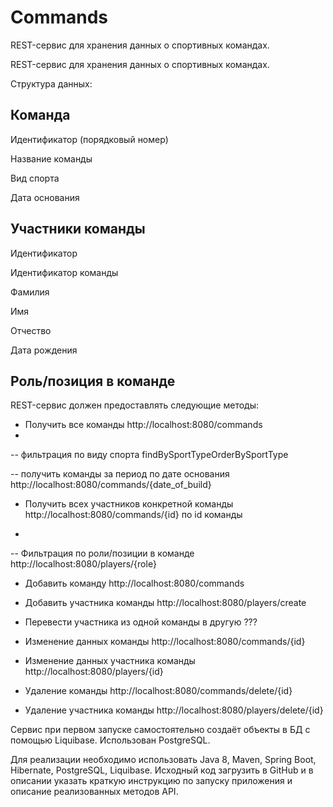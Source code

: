 # Commands
REST-сервис для хранения данных о спортивных командах.


REST-сервис для хранения данных о спортивных командах.

Структура данных:

Команда
-----------------------------------------
Идентификатор (порядковый номер)

Название команды

Вид спорта

Дата основания

Участники команды
-----------------------------------------
Идентификатор

Идентификатор команды

Фамилия

Имя

Отчество

Дата рождения

Роль/позиция в команде
----------------------------------------

REST-сервис должен предоставлять следующие методы:

- Получить все команды                          http://localhost:8080/commands
- 
-- фильтрация по виду спорта                    findBySportTypeOrderBySportType

-- получить команды за период по дате основания http://localhost:8080/commands/{date_of_build}


- Получить всех участников конкретной команды  http://localhost:8080/commands/{id} по id команды
                                               
- 
-- Фильтрация по роли/позиции в команде        http://localhost:8080/players/{role}    
- Добавить команду                             http://localhost:8080/commands
- Добавить участника команды                   http://localhost:8080/players/create
- Перевести участника из одной команды в другую ???

- Изменение данных команды             http://localhost:8080/commands/{id}
- Изменение данных участника команды   http://localhost:8080/players/{id}
- Удаление команды                     http://localhost:8080/commands/delete/{id}
- Удаление участника команды           http://localhost:8080/players/delete/{id}

Сервис при первом запуске самостоятельно создаёт объекты в БД с помощью Liquibase.
Использован PostgreSQL.

Для реализации необходимо использовать Java 8, Maven, Spring Boot, Hibernate, PostgreSQL,
Liquibase.
Исходный код загрузить в GitHub и в описании указать краткую инструкцию по запуску
приложения и описание реализованных методов API.
